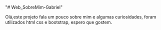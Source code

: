 "# Web_SobreMim-Gabriel" 

Olá,este projeto fala um pouco sobre mim e algumas curiosidades, foram utilizados html css e bootstrap, espero que gostem.
